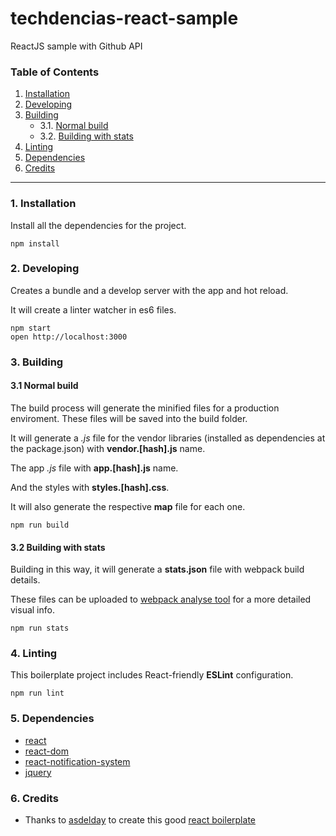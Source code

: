 techdencias-react-sample
=====================

ReactJS sample with Github API

### Table of Contents
1. [Installation](#installation)
2. [Developing](#start)
3. [Building](#building)
   * 3.1. [Normal build](#build)
   * 3.2. [Building with stats](#stats)
4. [Linting](#lint)
5. [Dependencies](#dependencies)
6. [Credits](#credits)

---

<div id="installation"></div>

### 1. Installation
Install all the dependencies for the project.

```
npm install
```


<div id="start"></div>

### 2. Developing
Creates a bundle and a develop server with the app and hot reload.

It will create a linter watcher in es6 files.

```
npm start
open http://localhost:3000
```


<div id="building"></div>

### 3. Building

<div id="build"></div>

#### 3.1 Normal build
The build process will generate the minified files for a production enviroment. 
These files will be saved into the build folder.

It will generate a *.js* file for the vendor libraries (installed as dependencies at the package.json) 
with **vendor.[hash].js** name.

The app *.js* file with **app.[hash].js** name.

And the styles with **styles.[hash].css**.

It will also generate the respective **map** file for each one.
```
npm run build
```

<div id="stats"></div>

#### 3.2 Building with stats
Building in this way, it will generate a **stats.json** file with webpack build details.

These files can be uploaded to [webpack analyse tool](http://webpack.github.io/analyse/) 
for a more detailed visual info.
```
npm run stats
```


<div id="lint"></div>

### 4. Linting

This boilerplate project includes React-friendly **ESLint** configuration.

```
npm run lint
```



<div id="dependencies"></div>

### 5. Dependencies

* [react](https://www.npmjs.com/package/react)
* [react-dom](https://www.npmjs.com/package/react-dom)
* [react-notification-system](https://www.npmjs.com/package/react-notification-system)
* [jquery](https://www.npmjs.com/package/jquery)



<div id="credits"></div>

### 6. Credits

* Thanks to [asdelday](https://github.com/asdelday) to create this good [react boilerplate](https://github.com/asdelday/react-simple-boilerplate)

